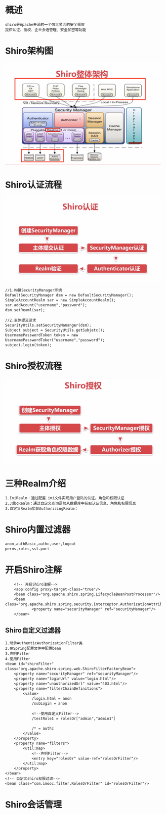 # 概述

    shiro是Apache开源的一个强大灵活的安全框架
    提供认证、授权、企业会话管理、安全加密等功能

# Shiro架构图
![](./picture/shiro_arch.png)

# Shiro认证流程
![](./picture/认证流程.png)

    //1.构建SecurityManager环境
    DefaultSecurityManager dsm = new DefaultSecurityManager();
    SimpleAccountRealm sar = new SimpleAccountRealm();
    sar.addAcount("username","password");
    dsm.setReaml(sar);

    //2.主体提交请求
    SecurityUtils.setSecurityMananger(dsm);
    Subject subject = SecurityUtils.getSubjetc();
    UsernamePasswordToken token = new UsernamePasswordToker("username","password");
    subject.login(token);

# Shiro授权流程
![](./picture/授权流程.png)

# 三种Realm介绍

    1.IniRealm：通过配置.ini文件实现用户登陆的认证，角色和权限认证
    2.JdbcRealm：通过自定义查询语句从数据库中获取认证信息，角色和权限信息
    3.自定义Realm实现AuthorizingRealm：

# Shiro内置过滤器

    anon,authBasic,authc,user,logout
    perms,roles,ssl.port
# 开启Shiro注解

        <!-- 开启Shiro注解-->
        <aop:config proxy-target-class="true"/>
        <bean class="org.apache.shiro.spring.LifecycleBeanPostProcessor"/>
        <bean class="org.apache.shiro.spring.security.interceptor.AuthorizationAttributeSourceAdvisor">
                <property name="securityManager" ref="securityManager"/>
        </bean>
## Shiro自定义过滤器

    1.继承AuthenticAuthorizationFilter类
    2.在Spring配置文件中配置bean
    3.声明Filter
    4.使用Filter
    <bean id="shiroFilter" class="org.apache.shiro.spring.web.ShiroFilterFactoryBean">
        <property name="securityManager" ref="securityManager"/>
        <property name="loginUrl" value="login.html"/>
        <property name="unauthorizedUrl" value="403.html"/>
        <property name="filterChainDefinitions">
            <value>
                /login.html = anon
                /subLogin = anon

                <!--使用自定义Filter-->
                /testRole1 = rolesOr["admin","admin1"]

                /* = authc
            </value>
        </property>
        <property name="filters">
            <util:map>
                <!--声明Filter-->
                <entry key="rolesOr" value-ref="rolesOrFilter"/>
            </util:map>
        </property>
    </bean>
    <!-- 自定义shiro权限过滤-->
    <bean class="com.imooc.filter.RolesOrFilter" id="rolesOrFilter"/>

# Shiro会话管理
